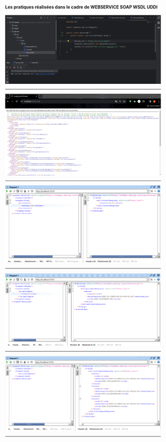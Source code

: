 <h4>Les pratiques réalisées dans le cadre de WEBSERVICE SOAP WSDL UDDI</h4>

<img src="captures/dp.png">
<hr/>
<img src="captures/wsdl.png">
<hr/>
<img src="captures/rq1.png">
<hr/>
<img src="captures/rq2.png">
<hr/>
<img src="captures/rq3.png">
<hr/>